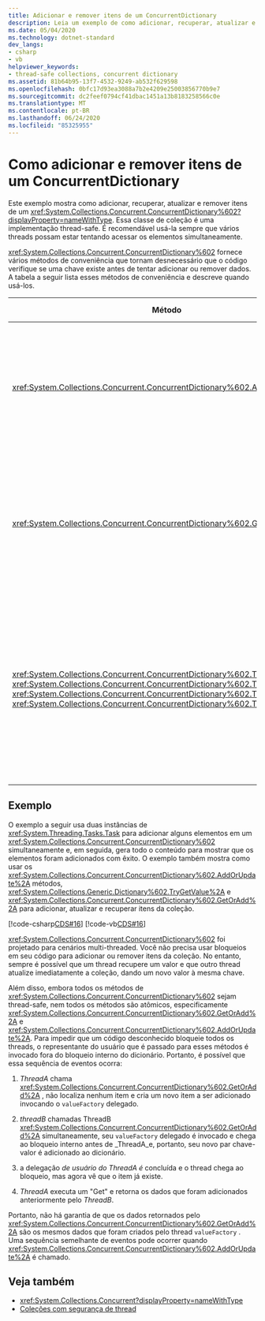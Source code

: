```yaml
---
title: Adicionar e remover itens de um ConcurrentDictionary
description: Leia um exemplo de como adicionar, recuperar, atualizar e remover itens da classe de coleção ConcurrentDictionary<TKey, TValue> no .NET.
ms.date: 05/04/2020
ms.technology: dotnet-standard
dev_langs:
- csharp
- vb
helpviewer_keywords:
- thread-safe collections, concurrent dictionary
ms.assetid: 81b64b95-13f7-4532-9249-ab532f629598
ms.openlocfilehash: 0bfc17d93ea3088a7b2e4209e25003856770b9e7
ms.sourcegitcommit: dc2feef0794cf41dbac1451a13b8183258566c0e
ms.translationtype: MT
ms.contentlocale: pt-BR
ms.lasthandoff: 06/24/2020
ms.locfileid: "85325955"
---
```

# <a name="how-to-add-and-remove-items-from-a-concurrentdictionary"></a>Como adicionar e remover itens de um ConcurrentDictionary

Este exemplo mostra como adicionar, recuperar, atualizar e remover itens de um <xref:System.Collections.Concurrent.ConcurrentDictionary%602?displayProperty=nameWithType>. Essa classe de coleção é uma implementação thread-safe. É recomendável usá-la sempre que vários threads possam estar tentando acessar os elementos simultaneamente.

<xref:System.Collections.Concurrent.ConcurrentDictionary%602> fornece vários métodos de conveniência que tornam desnecessário que o código verifique se uma chave existe antes de tentar adicionar ou remover dados. A tabela a seguir lista esses métodos de conveniência e descreve quando usá-los.

| Método | Use quando… |
|--|--|
| <xref:System.Collections.Concurrent.ConcurrentDictionary%602.AddOrUpdate%2A> | Você desejar adicionar um novo valor para uma chave especificada e, se a chave já existir, você desejar substituir seu valor. |
| <xref:System.Collections.Concurrent.ConcurrentDictionary%602.GetOrAdd%2A> | Você desejar recuperar o valor existente de uma chave especificada e, se a chave não existir, você desejar especificar um par chave/valor. |
| <xref:System.Collections.Concurrent.ConcurrentDictionary%602.TryAdd%2A>, <xref:System.Collections.Concurrent.ConcurrentDictionary%602.TryGetValue%2A>, <xref:System.Collections.Concurrent.ConcurrentDictionary%602.TryUpdate%2A>, <xref:System.Collections.Concurrent.ConcurrentDictionary%602.TryRemove%2A> | Você desejar adicionar, obter, atualizar ou remover um par chave/valor e, se a chave já existir ou se a tentativa falhar por qualquer motivo, você desejar executar alguma ação alternativa. |

## <a name="example"></a>Exemplo

O exemplo a seguir usa duas instâncias de <xref:System.Threading.Tasks.Task> para adicionar alguns elementos em um <xref:System.Collections.Concurrent.ConcurrentDictionary%602> simultaneamente e, em seguida, gera todo o conteúdo para mostrar que os elementos foram adicionados com êxito. O exemplo também mostra como usar os <xref:System.Collections.Concurrent.ConcurrentDictionary%602.AddOrUpdate%2A> métodos, <xref:System.Collections.Generic.Dictionary%602.TryGetValue%2A> e <xref:System.Collections.Concurrent.ConcurrentDictionary%602.GetOrAdd%2A> para adicionar, atualizar e recuperar itens da coleção.

[!code-csharp[CDS#16](../../../../samples/snippets/csharp/VS_Snippets_Misc/cds/cs/cds_dictionaryhowto.cs#16)]
[!code-vb[CDS#16](../../../../samples/snippets/visualbasic/VS_Snippets_Misc/cds/vb/cds_concdict.vb#16)]

<xref:System.Collections.Concurrent.ConcurrentDictionary%602> foi projetado para cenários multi-threaded. Você não precisa usar bloqueios em seu código para adicionar ou remover itens da coleção. No entanto, sempre é possível que um thread recupere um valor e que outro thread atualize imediatamente a coleção, dando um novo valor à mesma chave.

Além disso, embora todos os métodos de <xref:System.Collections.Concurrent.ConcurrentDictionary%602> sejam thread-safe, nem todos os métodos são atômicos, especificamente <xref:System.Collections.Concurrent.ConcurrentDictionary%602.GetOrAdd%2A> e <xref:System.Collections.Concurrent.ConcurrentDictionary%602.AddOrUpdate%2A>. Para impedir que um código desconhecido bloqueie todos os threads, o representante do usuário que é passado para esses métodos é invocado fora do bloqueio interno do dicionário. Portanto, é possível que essa sequência de eventos ocorra:

1. _ThreadA_ chama <xref:System.Collections.Concurrent.ConcurrentDictionary%602.GetOrAdd%2A> , não localiza nenhum item e cria um novo item a ser adicionado invocando o `valueFactory` delegado.

1. _threadB_ chamadas ThreadB <xref:System.Collections.Concurrent.ConcurrentDictionary%602.GetOrAdd%2A> simultaneamente, seu `valueFactory` delegado é invocado e chega ao bloqueio interno antes de _ThreadA_e, portanto, seu novo par chave-valor é adicionado ao dicionário.

1. a delegação _de usuário do ThreadA é_ concluída e o thread chega ao bloqueio, mas agora vê que o item já existe.

1. _ThreadA_ executa um "Get" e retorna os dados que foram adicionados anteriormente pelo _ThreadB_.

Portanto, não há garantia de que os dados retornados pelo <xref:System.Collections.Concurrent.ConcurrentDictionary%602.GetOrAdd%2A> são os mesmos dados que foram criados pelo thread `valueFactory` . Uma sequência semelhante de eventos pode ocorrer quando <xref:System.Collections.Concurrent.ConcurrentDictionary%602.AddOrUpdate%2A> é chamado.

## <a name="see-also"></a>Veja também

- <xref:System.Collections.Concurrent?displayProperty=nameWithType>
- [Coleções com segurança de thread](index.md)
